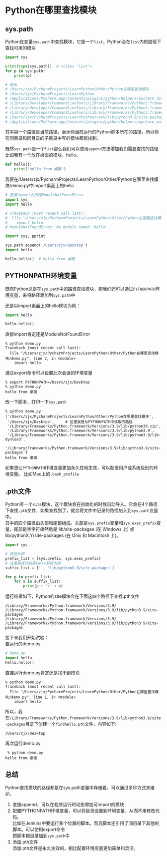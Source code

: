 # Python在哪里查找模块

## sys.path

Python在变量`sys.path`中查找模块，它是一个`list`，Python会在`list`内的路径下查找可用的模块

```python
import sys

print(type(sys.path))  # <class 'list'>
for p in sys.path:
    print(p)

# 输出
# /Users/zjx/PycharmProjects/LearnPython/Other/Python在哪里查找模块
# /Users/zjx/PycharmProjects/LearnPython
# /Applications/PyCharm.app/Contents/plugins/python/helpers/pycharm_display
# /Library/Developer/CommandLineTools/Library/Frameworks/Python3.framework/Versions/3.8/lib/python38.zip
# /Library/Developer/CommandLineTools/Library/Frameworks/Python3.framework/Versions/3.8/lib/python3.8
# /Library/Developer/CommandLineTools/Library/Frameworks/Python3.framework/Versions/3.8/lib/python3.8/lib-dynload
# /Users/zjx/PycharmProjects/LearnPython/venv/lib/python3.8/site-packages
# /Applications/PyCharm.app/Contents/plugins/python/helpers/pycharm_matplotlib_backend
```

其中第一个路径是当前路径，表示你当前运行的Python脚本所在的路径。所以你在同目录和同目录的子目录中写的模块都能找到。

既然`sys.path`是一个`list`那么我们可以使用`append`方法增加我们需要查找的路径  
比如我有一个放在桌面的模块，hello。

```python
def hello():
    print('hello from 桌面')
```

我要在/Users/zjx/PycharmProjects/LearnPython/Other/Python在哪里查找模块/demo.py中import桌面上的hello

```python
# 直接import会出现ModuleNotFoundError
import sys
import hello

# Traceback (most recent call last):
#  File "/Users/zjx/PycharmProjects/LearnPython/Other/Python在哪里查找模块/demo.py", line 2, in <module>
#    import hello
# ModuleNotFoundError: No module named 'hello'
```

```python
import sys, pprint

sys.path.append('/Users/zjx/Desktop')
import hello

hello.hello()  # hello from 桌面
```

## PYTHONPATH环境变量

既然Python总是在`sys.path`中的路径查找模块，那我们还可以通过`PYTHONPATH`环境变量，来将路径添加到`sys.path`中

还是以import桌面上的hello模块为例：

```python
import hello

hello.hello()
```

直接import肯定还是ModuleNotFoundError

```shell
% python demo.py
Traceback (most recent call last):
  File "/Users/zjx/PycharmProjects/LearnPython/Other/Python在哪里查找模块/demo.py", line 2, in <module>
    import hello

```

通过export命令可以设置此次会话的环境变量

```shell
% export PYTHONPATH=/Users/zjx/Desktop
% python demo.py 
hello from 桌面
```

改一下脚本，打印一下`sys.path`

```shell
% python demo.py
['/Users/zjx/PycharmProjects/LearnPython/Other/Python在哪里查找模块',
 '/Users/zjx/Desktop',     # 这里就是从PYTHONPATH中读取的路径
 '/Library/Frameworks/Python.framework/Versions/3.9/lib/python39.zip',
 '/Library/Frameworks/Python.framework/Versions/3.9/lib/python3.9',
 '/Library/Frameworks/Python.framework/Versions/3.9/lib/python3.9/lib-dynload',
 '/Library/Frameworks/Python.framework/Versions/3.9/lib/python3.9/site-packages']
hello from 桌面
```

如果想让`PYTHONPATH`环境变量更加永久性地生效，可以配置用户或系统级别的环境变量。 比如Mac上的`.bash_profile`

## .pth文件

Python有一个`site`模块，这个模块会在初始化的时候自动导入。它会在4个路径下查找`.pth`文件，如果查找到了，就会将文件中记录的路径加入到`sys.path`变量中。  
其中的四个路径由头部和尾部组成。头部是`sys.prefix`变量和`sys.exec_prefix`变量，尾部是空字符串然后是 lib/site-packages (在 Windows 上) 或
lib/pythonX.Y/site-packages (在 Unix 和 Macintosh 上)。

```python
import sys

# 路径头部
prefix_list = [sys.prefix, sys.exec_prefix]
# 这里路径的结尾以Mac系统为例
suffix_list = ['', 'lib/python3.9/site-packages']

for p in prefix_list:
    for s in suffix_list:
        print(p + '/' + s)
```

运行结果如下，Python的site模块会在下面这四个路径下查找.pth文件

```text
/Library/Frameworks/Python.framework/Versions/3.9/
/Library/Frameworks/Python.framework/Versions/3.9/lib/python3.9/site-packages
/Library/Frameworks/Python.framework/Versions/3.9/
/Library/Frameworks/Python.framework/Versions/3.9/lib/python3.9/site-packages
```

接下来我们开始试验：  
要运行的demo.py
```python
# demo.py
import hello
hello.hello()
```

直接运行demo.py肯定还是找不到模块
```shell
% python demo.py         
Traceback (most recent call last):
  File "/Users/zjx/PycharmProjects/LearnPython/Other/Python在哪里查找模块/demo.py", line 1, in <module>
    import hello
```
所以，我在`/Library/Frameworks/Python.framework/Versions/3.9/lib/python3.9/site-packages`目录下创建一个`findhello.pth`文件，内容如下:
```text
/Users/zjx/Desktop
```
再次运行demo.py
```shell
 % python demo.py
hello from 桌面
```

## 总结
Python查找模块的路径都是在sys.path变量中存储着。可以通过多种方式来维护。
1. 直接append，可以在程序运行时动态增加可import的模块
2. 配置PYTHONPATH环境变量，可以将目录设置到环境变量，从而不用修改代码。  
   比如在Jenkins中要运行某个位置的脚本。而且脚本还引用了同目录下其他的脚本。可以使用export命令  
   把脚本根目录加到`sys.path`中
3. 添加.pth文件  
    添加.pth文件是永久生效的，相比配置环境变量更加简单和灵活。